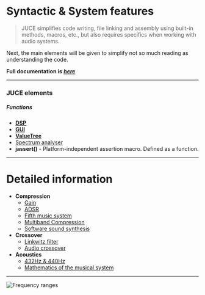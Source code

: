 # Syntactic & System features
> JUCE simplifies code writing, file linking and assembly using built-in methods, macros, etc., but also requires specifics when working with audio systems.

Next, the main elements will be given to simplify not so much reading as understanding the code.

__Full documentation is__ [___here___](https://docs.juce.com/develop/index.html)
***
### JUCE elements
##### Functions
* [__DSP__](https://docs.juce.com/master/tutorial_dsp_introduction.html)
* [__GUI__](https://docs.juce.com/master/group__juce__gui__basics.html)
* [__ValueTree__](https://docs.juce.com/master/tutorial_value_tree.html)
* [Spectrum analyser](https://docs.juce.com/master/tutorial_spectrum_analyser.html)
* __jassert()__ - Platform-independent assertion macro. Defined as a function.

***
# Detailed information
* __Compression__
  * [Gain](https://hiphopmakers.com/what-is-gain-in-audio)
  * [ADSR](https://habr.com/ru/post/311750/)
  * [Fifth music system](https://habr.com/ru/post/653621/) 
  * [Multiband Compression](https://emastered.com/blog/what-is-multiband-compression)
  * [Software sound synthesis](https://habr.com/ru/post/348036/)
* __Crossover__
  * [Linkwitz filter](https://ru.wikipedia.org/wiki/Фильтр_Линквица_—_Райли)
  * [Audio crossover](https://en.wikipedia.org/wiki/Audio_crossover)
* __Acoustics__
  * [432Hz & 440Hz](https://emastered.com/ru/blog/432-hz-tuning-standard)
  * [Mathematics of the musical system](https://rainy-sunny.livejournal.com/403437.html)
***
![Frequency ranges](http://musmaker.ru/images/content/education/FrequencyRange.jpg)

